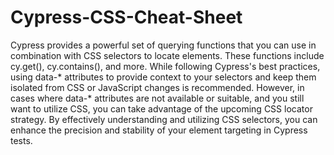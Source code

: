 # Cypress-CSS-Cheat-Sheet

Cypress provides a powerful set of querying functions that you can use in combination with CSS selectors to locate elements. These functions include cy.get(), cy.contains(), and more.
While following Cypress's best practices, using data-* attributes to provide context to your selectors and keep them isolated from CSS or JavaScript changes is recommended. However, in cases where data-* attributes are not available or suitable, and you still want to utilize CSS, you can take advantage of the upcoming CSS locator strategy.
By effectively understanding and utilizing CSS selectors, you can enhance the precision and stability of your element targeting in Cypress tests.
